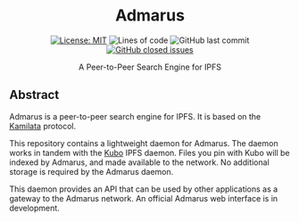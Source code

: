 <h1 align="center">Admarus</h1>

<p align="center">
    <a href="https://opensource.org/licenses/MIT"><img src="https://img.shields.io/badge/license-MIT-blue" alt="License: MIT"/></a>
    <img alt="Lines of code" src="https://img.shields.io/tokei/lines/github/Mubelotix/admarus-daemon"/>
    <img alt="GitHub last commit" src="https://img.shields.io/github/last-commit/Mubelotix/admarus-daemon?color=%23347d39" alt="last commit badge"/>
    <a href="https://github.com/Mubelotix/admarus/issues?q=is%3Aissue+is%3Aclosed"><img alt="GitHub closed issues" src="https://img.shields.io/github/issues-closed-raw/Mubelotix/admarus-daemon?color=%23347d39" alt="closed issues badge"/></a>
</p>

<p align="center">A Peer-to-Peer Search Engine for IPFS</p>

## Abstract

Admarus is a peer-to-peer search engine for IPFS. It is based on the [Kamilata](https://github.com/mubelotix/kamilata) protocol.

This repository contains a lightweight daemon for Admarus. The daemon works in tandem with the [Kubo](https://github.com/ipfs/kubo) IPFS daemon. Files you pin with Kubo will be indexed by Admarus, and made available to the network. No additional storage is required by the Admarus daemon. 

This daemon provides an API that can be used by other applications as a gateway to the Admarus network. An official Admarus web interface is in development.
